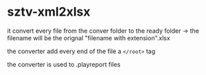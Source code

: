 # sztv-xml2xlsx
it convert every file from the conver folder to the ready folder -> the filename will be the orignal "filename with extension".xlsx

the converter add every end of the file a `</root>` tag

the converter is used to .playreport files
